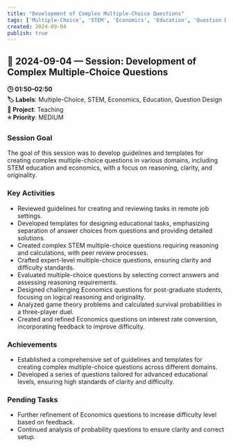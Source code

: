 ```yaml
---
title: "Development of Complex Multiple-Choice Questions"
tags: ['Multiple-Choice', 'STEM', 'Economics', 'Education', 'Question Design']
created: 2024-09-04
publish: true
---
```


## 📅 2024-09-04 — Session: Development of Complex Multiple-Choice Questions

**🕒 01:50–02:50**  
**🏷️ Labels**: Multiple-Choice, STEM, Economics, Education, Question Design  
**📂 Project**: Teaching  
**⭐ Priority**: MEDIUM  


### Session Goal
The goal of this session was to develop guidelines and templates for creating complex multiple-choice questions in various domains, including STEM education and economics, with a focus on reasoning, clarity, and originality.

### Key Activities
- Reviewed guidelines for creating and reviewing tasks in remote job settings.
- Developed templates for designing educational tasks, emphasizing separation of answer choices from questions and providing detailed solutions.
- Created complex STEM multiple-choice questions requiring reasoning and calculations, with peer review processes.
- Crafted expert-level multiple-choice questions, ensuring clarity and difficulty standards.
- Evaluated multiple-choice questions by selecting correct answers and assessing reasoning requirements.
- Designed challenging Economics questions for post-graduate students, focusing on logical reasoning and originality.
- Analyzed game theory problems and calculated survival probabilities in a three-player duel.
- Created and refined Economics questions on interest rate conversion, incorporating feedback to improve difficulty.

### Achievements
- Established a comprehensive set of guidelines and templates for creating complex multiple-choice questions across different domains.
- Developed a series of questions tailored for advanced educational levels, ensuring high standards of clarity and difficulty.

### Pending Tasks
- Further refinement of Economics questions to increase difficulty level based on feedback.
- Continued analysis of probability questions to ensure clarity and correct setup.
